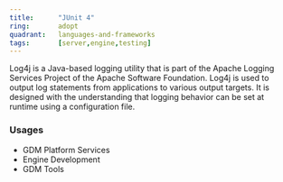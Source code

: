 ```yaml
---
title:      "JUnit 4"
ring:       adopt
quadrant:   languages-and-frameworks
tags:       [server,engine,testing]
---
```


Log4j is a Java-based logging utility that is part of the Apache Logging Services Project of the Apache Software Foundation. Log4j is used to output log statements from applications to various output targets. It is designed with the understanding that logging behavior can be set at runtime using a configuration file.

### Usages
* GDM Platform Services
* Engine Development
* GDM Tools